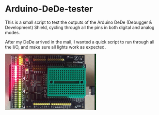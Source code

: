 # Arduino-DeDe-tester

This is a small script to test the outputs of the Arduino DeDe (Debugger & Development) Shield, cycling through all the pins in both digital and analog modes.

After my DeDe arrived in the mail, I wanted a quick script to run through all the I/O, and make sure all lights work as expected.

![](preview.gif)
